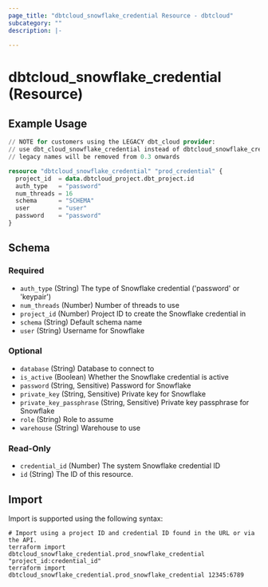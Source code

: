 ```yaml
---
page_title: "dbtcloud_snowflake_credential Resource - dbtcloud"
subcategory: ""
description: |-
  
---
```


# dbtcloud_snowflake_credential (Resource)




## Example Usage

```terraform
// NOTE for customers using the LEGACY dbt_cloud provider:
// use dbt_cloud_snowflake_credential instead of dbtcloud_snowflake_credential for the legacy resource names
// legacy names will be removed from 0.3 onwards

resource "dbtcloud_snowflake_credential" "prod_credential" {
  project_id  = data.dbtcloud_project.dbt_project.id
  auth_type   = "password"
  num_threads = 16
  schema      = "SCHEMA"
  user        = "user"
  password    = "password"
}
```

<!-- schema generated by tfplugindocs -->
## Schema

### Required

- `auth_type` (String) The type of Snowflake credential ('password' or 'keypair')
- `num_threads` (Number) Number of threads to use
- `project_id` (Number) Project ID to create the Snowflake credential in
- `schema` (String) Default schema name
- `user` (String) Username for Snowflake

### Optional

- `database` (String) Database to connect to
- `is_active` (Boolean) Whether the Snowflake credential is active
- `password` (String, Sensitive) Password for Snowflake
- `private_key` (String, Sensitive) Private key for Snowflake
- `private_key_passphrase` (String, Sensitive) Private key passphrase for Snowflake
- `role` (String) Role to assume
- `warehouse` (String) Warehouse to use

### Read-Only

- `credential_id` (Number) The system Snowflake credential ID
- `id` (String) The ID of this resource.

## Import

Import is supported using the following syntax:

```shell
# Import using a project ID and credential ID found in the URL or via the API.
terraform import dbtcloud_snowflake_credential.prod_snowflake_credential "project_id:credential_id"
terraform import dbtcloud_snowflake_credential.prod_snowflake_credential 12345:6789
```
